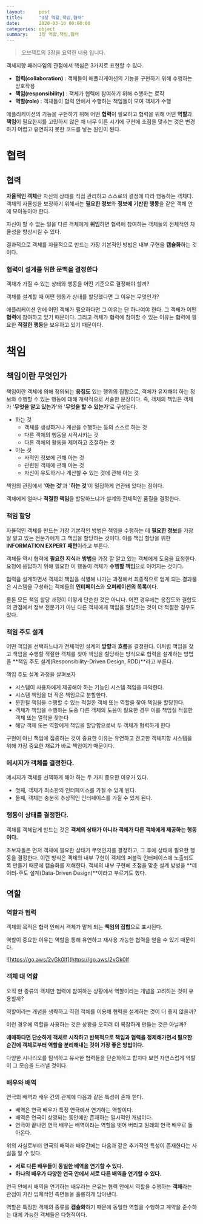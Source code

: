 ```yaml
---
layout:     post
title:      "3장 역할,책임,협력"
date:       2020-03-10 00:00:00
categories: object
summary:    3장 역할,책임,협력
---
```


> 오브젝트의 3장을 요약한 내용 입니다.

객체지향 패러다임의 관점에서 핵심은 3가지로 표현할 수 있다. 

- **협력(collaboration)** : 객체들이 애플리케이션의 기능을 구현하기 위해 수행하는 상호작용
- **책임(responsibility)** : 객체가 협력에 참여하기 위해 수행하는 로직
- **역할(role)** : 객체들이 협력 안에서 수행하는 책임들이 모여 객체가 수행

애플리케이션의 기능을 구현하기 위해 어떤 **협력**이 필요하고 협력을 위해 어떤 **역할**과 **책임**이 필요한지를 고민하지 않은 채 너무 이른 시기에 구현에 초점을 맞추는 것은 변경하기 어렵고 유연하지 못한 코드를 낳는 원인이 된다. 

# 협력

## 협력

**자율적인 객체**란 자신의 상태를 직접 관리하고 스스로의 결정에 따라 행동하는 객체다. 객체의 자율성을 보장하기 위해서는 **필요한 정보**와 **정보에 기반한 행동**을 같은 객체 안에 모아놓아야 한다. 

자신이 할 수 없는 일을 다른 객체에게 **위임**하면 협력에 참여하는 객체들의 전체적인 자율성을 향상시킬 수 있다. 

결과적으로 객체를 자율적으로 만드는 가장 기본적인 방법은 내부 구현을 **캡슐화**하는 것이다. 

### 협력이 설계를 위한 문맥을 결정한다

객체가 가질 수 있는 상태와 행동을 어떤 기준으로 결정해야 할까?

객체를 설계할 때 어떤 행동과 상태를 할당했다면 그 이유는 무엇인가?

애플리케이션 안에 어떤 객체가 필요하다면 그 이유는 단 하나여야 한다. 그 객체가 어떤 **협력**에 참여하고 있기 때문이다. 그리고 객체가 협력에 참여할 수 있는 이유는 협력에 필요한 **적절한 행동**을 보유하고 있기 때문이다. 

# 책임

## 책임이란 무엇인가

책임이란 객체에 의해 정의되는 **응집도** 있는 행위의 집합으로, 객체가 유지해야 하는 정보와 수행할 수 있는 행동에 대해 개략적으로 서술한 문장이다. 즉, 객체의 책임은 객체가 '**무엇을 알고 있는가**'와 '**무엇을 할 수 있는가**'로 구성된다. 

- 하는 것
    - 객체를 생성하거나 계산을 수행하는 등의 스스로 하는 것
    - 다른 객체의 행동을 시작시키는 것
    - 다른 객체의 활동을 제어하고 조절하는 것
- 아는 것
    - 사적인 정보에 관해 아는 것
    - 관련된 객체에 관해 아는 것
    - 자신이 유도하거나 계산할 수 있는 것에 관해 아는 것

책임의 관점에서 '**아는 것**'과 '**하는 것**'이 밀접하게 연관돼 있다는 점이다. 

객체에게 얼마나 **적절한 책임**을 할당하느냐가 설계의 전체적인 품질을 결정한다. 

### 책임 할당

자율적인 객체를 만드는 가장 기본적인 방법은 책임을 수행하는 데 **필요한 정보**를 가장 잘 알고 있는 전문가에게 그 책임을 할당하는 것이다. 이를 책임 할당을 위한 **INFORMATION EXPERT 패턴**이라고 부른다. 

객체들 역시 협력에 **필요한 지식**과 **방법**을 가장 잘 알고 있는 객체에게 도움을 요청한다. 요청에 응답하기 위해 필요한 이 행동이 객체가 **수행할 책임**으로 이어지는 것이다. 

협력을 설계하면서 객체의 책임을 식별해 나가는 과정에서 최종적으로 얻게 되는 결과물은 시스템을 구성하는 객체들의 **인터페이스**와 **오퍼레이션의 목록**이다. 

물론 모든 책임 할당 과정이 이렇게 단순한 것은 아니다. 어떤 경우에는 응집도와 결합도의 관점에서 정보 전문가가 아닌 다른 객체에게 책임을 할당하는 것이 더 적절한 경우도 있다. 

### 책임 주도 설계

어떤 책임을 선택하느냐가 전체적인 설계의 **방향**과 **흐름**을 결정한다. 이처럼 책임을 찾고 책임을 수행할 적절한 객체를 찾아 책임을 할당하는 방식으로 협력을 설계하는 방법을 **책임 주도 설계(Responsibility-Driven Design, RDD)**라고 부른다.

책임 주도 설계 과정을 살펴보자

- 시스템이 사용자에게 제공해야 하는 기능인 시스템 책임을 파악한다.
- 시스템 책임을 더 작은 책임으로 분할한다.
- 분한될 책임을 수행할 수 있는 적절한 객체 또는 역할을 찾아 책임을 할당한다.
- 객체가 책임을 수행하는 도중 다른 객체의 도움이 필요한 경우 이를 책임질 적절한 객체 또는 열학을 찾는다
- 해당 객체 또는 역할에게 책임을 할당함으로써 두 객체가 협력하게 한다

구현이 아닌 책임에 집중하는 것이 중요한 이유는 유연하고 견고한 객체지향 시스템을 위해 가장 중요한 재료가 바로 책임이기 때문이다. 

### 메시지가 객체를 결정한다.

메시지가 객체를 선책하게 해야 하는 두 가지 중요한 이유가 있다. 

- 첫째, 객체가 최소한의 인터페이스를 가질 수 있게 된다.
- 둘째, 객체는 충분히 추상적인 인터페이스를 가질 수 있게 된다.

### 행동이 상태를 결정한다.

객체를 객체답게 만드는 것은 **객체의 상태가 아니라 객체가 다른 객체에게 제공하는 행동이다.** 

초보자들은 먼저 객체에 필요한 상태가 무엇인지를 결정하고, 그 후에 상태에 필요한 행동을 결정한다. 이런 방식은 객체의 내부 구현이 객체의 퍼블릭 인터페이스에 노출되도록 만들기 때문에 캡슐화를 저해한다. 객체의 내부 구현에 초점을 맞춘 설계 방벙을 **데이터-주도 설계(Data-Driven Design)**이라고 부르기도 했다. 

## 역할

### 역할과 협력

객체의 목적은 협력 안에서 객체가 맡게 되는 **책임의 집합**으로 표시된다. 

역할이 중요한 이유는 역할을 통해 유연하고 재사용 가능한 협력을 얻을 수 있기 때문이다. 

![https://go.aws/2vGk0lf](https://go.aws/2vGk0lf

### 객체 대 역할

오직 한 종류의 객체만 협력에 참여하는 상황에서 역할이라는 개념을 고려하는 것이 유용할까?

역할이라는 개념을 생략하고 직접 객체를 이용해 협력을 설계하는 것이 더 좋지 않을까?

이런 경우에 역할을 사용하는 것은 상황을 오히려 더 복잡하게 만들는 것은 아닐까?

**애매하다면 단순하게 객체로 시작하고 반복적으로 책임과 협력을 정제해가면서 필요한 순간에 객체로부터 역할을 분리해내는 것이 가장 좋은 방법이다.** 

다양한 시나리오를 탐색하고 유사한 협력들을 단순화하고 합치다 보면 자연스럽게 역할이 그 모습을 드러낼 것이다. 

### 배우와 배역

연극의 배역과 배우 간의 관계에 다음과 같은 특성이 존재 한다. 

- 배역은 연극 배우가 특정 연극에서 연기하는 역할이다.
- 배역은 연극이 상영되는 동안에만 존재하는 일시적인 개념이다.
- 연극이 끝나면 연극 배우는 배역이라는 역할을 벗어 버리고 원래의 연극 배우로 돌아온다.

위의 사실로부터 연극의 배역과 배우간에는 다음과 같은 추가적인 특성이 존재한다는 사실을 알 수 있다. 

- **서로 다른 배우들이 동일한 배역을 연기할 수 있다.**
- **하나의 배우가 다양한 연극 안에서 서로 다른 배역을 연기할 수 있다.**

연극 안에서 배역을 연기하는 배우라는 은유는 협력 안에서 역할을 수행하는 **객체**라는 관점이 가진 입체적인 측면들을 훌륭하게 담아낸다. 

역할은 특정한 객체의 종류를 **캡슐화**하기 때문에 동일한 역할을 수행하고 계약을 준수하는 대체 가능한 객체들은 다형적이다.